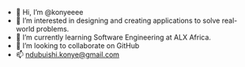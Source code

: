 - 👋 Hi, I’m @konyeeee
- 👀 I’m interested in designing and creating applications to solve real-world problems.
- 🌱 I’m currently learning Software Engineering at ALX Africa.
- 💞️ I’m looking to collaborate on GitHub
- 📫 ndubuishi.konye@gmail.com

<!---
konyeeee/konyeeee is a ✨ special ✨ repository because its `README.md` (this file) appears on your GitHub profile.
You can click the Preview link to take a look at your changes.
--->
